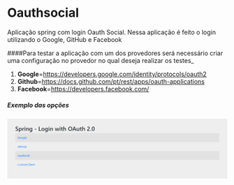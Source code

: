 # Oauthsocial
Aplicação spring com login Oauth Social.
Nessa aplicação é feito o login utilizando o Google, GitHub e Facebook

####Para testar a aplicação com um dos provedores será necessário criar uma configuração no provedor no qual deseja realizar os testes_
1. **Google**=https://developers.google.com/identity/protocols/oauth2
2. **Github**=https://docs.github.com/pt/rest/apps/oauth-applications
3. **Facebook**=https://developers.facebook.com/

##### Exemplo das opções
![img.png](img.png)
